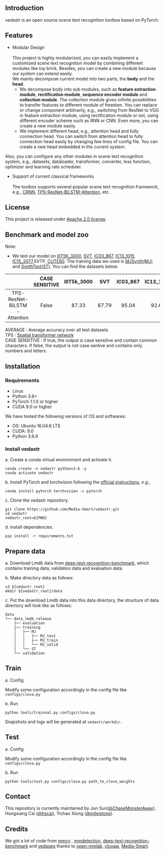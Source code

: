 ## Introduction
vedastr is an open source scene text recognition toolbox based on PyTorch.

## Features
- Modular Design\
  \
  This project is highly modularized, you can easily implement a customized scene text recognition model
   by combining different modules like toy brick. Besides, you can create a new module because our system
   can extend easily. \
  We mainly decompose current model into two parts, the **body** and the **head**. 
  - We decompose body into sub modules, such as **feature extraction module**, **rectification module**,
   **sequence encoder module** and **collection module**. The collection module gives infinite 
   possibilities to transfer features to different module of freedom. You can replace or change
    component arbitrarily, e.g., switching from ResNet to VGG in feature extraction module,
     using rectification module or not, using different encoder scheme such as RNN or CNN. 
     Even more, you can create a new module easily.
   - We implement different head, e.g., attention head and fully connection head. You can switch from
    attention head to fully connection head easily by changing few lines of config file. 
    You can create a new head embedded in the current system. 
 
 Also, you can configure any other modules in scene text recognition system, e.g., datasets, dataloader,
  transformer, converter, loss function, optimizer and learning rate scheduler.  
   
    

- Support of current classical frameworks\
  \
  The toolbox supports several popular scene text recognition framework, e.g., [CRNN](https://arxiv.org/abs/1507.05717),
   [TPS-ResNet-BiLSTM-Attention](https://github.com/clovaai/deep-text-recognition-benchmark), etc.

## License
This project is released under [Apache 2.0 license](https://github.com/Media-Smart/vedastr/blob/master/LICENSE).

## Benchmark and model zoo
Note: 
- We test our model on [IIIT5K_3000](http://cvit.iiit.ac.in/research/projects/cvit-projects/the-iiit-5k-word-dataset),
 [SVT](http://vision.ucsd.edu/~kai/svt/),
  [IC03_867](http://www.iapr-tc11.org/mediawiki/index.php?title=ICDAR_2003_Robust_Reading_Competitions), 
  [IC13_1015](http://dagdata.cvc.uab.es/icdar2013competition/?ch=2&com=downloads),
[IC15_2077](https://rrc.cvc.uab.es/?ch=4&com=downloads),SVTP,
[CUTE80](http://cs-chan.com/downloads_CUTE80_dataset.html).  The training data we used is [MJSynth(MJ)](http://www.robots.ox.ac.uk/~vgg/data/text/) and
 [SynthText(ST)](http://www.robots.ox.ac.uk/~vgg/data/scenetext/). You can find the 
 datasets below.
  
| |CASE SENSITIVE| IIIT5k_3000|	SVT	|IC03_867|	IC13_1015|	 IC15_2077|	SVTP|	CUTE80| AVERAGE|MODEL|
|:----:|:----:| :----: | :----: |:----: |:----: |:----: |:----: |:----: | :----:|:----:|
|TPS-ResNet-BiLSTM-Attention| False|87.33 | 87.79 | 95.04| 92.61|74.45|81.09|74.91|84.95|[TPS-ResNet-BiLSTM-Attention](https://drive.google.com/open?id=1Gr7UwSBrkmN0Ldgfbll3mdgSdI_k5o6O)|

AVERAGE : Average accuracy over all test datasets\
TPS : [Spatial transformer network](https://arxiv.org/abs/1603.03915)\
CASE SENSITIVE : If true, the output is case sensitive and contain common characters.
If false, the output is not case sentive and contains only numbers and letters. 


## Installation
### Requirements

- Linux
- Python 3.6+
- PyTorch 1.1.0 or higher
- CUDA 9.0 or higher

We have tested the following versions of OS and softwares:

- OS: Ubuntu 16.04.6 LTS
- CUDA: 9.0
- Python 3.6.9

### Install vedastr

a. Create a conda virtual environment and activate it.

```shell
conda create -n vedastr python=3.6 -y
conda activate vedastr
```

b. Install PyTorch and torchvision following the [official instructions](https://pytorch.org/),
 *e.g.*,

```shell
conda install pytorch torchvision -c pytorch
```

c. Clone the vedastr repository.

```shell
git clone https://github.com/Media-Smart/vedastr.git
cd vedastr
vedastr_root=${PWD}
```

d. Install dependencies.

```shell
pip install -r requirements.txt
```

## Prepare data
a. Download Lmdb data from [deep-text-recognition-benchmark](https://github.com/clovaai/deep-text-recognition-benchmark),
 which contains training data, validation data and evaluation data. 

b. Make directory data as follows:

```shell
cd ${vedastr_root}
mkdir ${vedastr_root}/data
```

c. Put the download Lmdb data into this data directory, the structure of data directory will look like as follows: 

```shell
data
└── data_lmdb_release
    ├── evaluation
    ├── training
    │   ├── MJ
    │   │   ├── MJ_test
    │   │   ├── MJ_train
    │   │   └── MJ_valid
    │   └── ST
    └── validation
```



## Train

a. Config

Modify some configuration accordingly in the config file like `configs/clova.py`

b. Run

```shell
python tools/trainval.py configs/clova.py
```

Snapshots and logs will be generated at `vedastr/workdir`.

## Test

a. Config

Modify some configuration accordingly in the config file like `configs/clova.py`

b. Run

```shell
python tools/test.py configs/clova.py path_to_clova_weights
```

## Contact

This repository is currently maintained by  Jun Sun([@ChaseMonsterAway](https://github.com/ChaseMonsterAway)), Hongxiang Cai ([@hxcai](http://github.com/hxcai)), Yichao Xiong ([@mileistone](https://github.com/mileistone)).

## Credits
We got a lot of code from [mmcv](https://github.com/open-mmlab/mmcv) , [mmdetection](https://github.com/open-mmlab/mmdetection), [deep-text-recognition-benchmark](https://github.com/clovaai/deep-text-recognition-benchmark) and [vedaseg](https://github.com/Media-Smart/vedaseg) thanks to [open-mmlab](https://github.com/open-mmlab), [clovaai](https://github.com/clovaai), [Media-Smart](https://github.com/Media-Smart).

